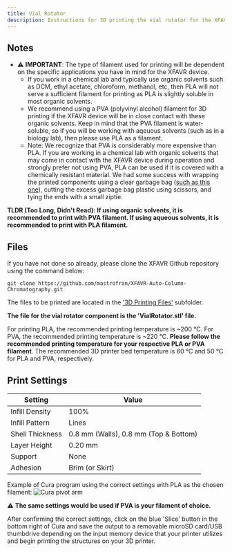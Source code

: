 ```yaml
---
title: Vial Rotator
description: Instructions for 3D printing the vial rotator for the XFAVR device
---
```


## Notes
- ⚠️ **IMPORTANT**: The type of filament used for printing will be dependent on the specific applications you have in mind for the XFAVR device. 
    - If you work in a chemical lab and typically use organic solvents such as DCM, ethyl acetate, chloroform, methanol, etc, then PLA will not serve a sufficient filament for printing as PLA is slightly soluble in most organic solvents.
    - We recommend using a PVA (polyvinyl alcohol) filament for 3D printing if the XFAVR device will be in close contact with these organic solvents. Keep in mind that the PVA filament is water-soluble, so if you will be working with aqeuous solvents (such as in a biology lab), then please use PLA as a filament.
    - Note: We recognize that PVA is considerably more expensive than PLA. If you are working in a chemical lab with organic solvents that may come in contact with the XFAVR device during operation and strongly prefer not using PVA, PLA can be used if it is covered with a chemically resistant material. We had some success with wrapping the printed components using a clear garbage bag ([such as this one](https://www.amazon.com/Gallon-Small-Bags-Magesh-Garbage/dp/B0B8TD6KXB/ref=sr_1_8?keywords=clear%2Btrash%2Bbag&sr=8-8&th=1)), cutting the excess garbage bag plastic using scissors, and tying the ends with a small ziptie.

**TLDR (Too Long, Didn't Read): If using organic solvents, it is recommended to print with PVA filament. If using aqueous solvents, it is recommended to print with PLA filament.**

## Files
If you have not done so already, please clone the XFAVR Github repository using the command below:
```
git clone https://github.com/mastrofran/XFAVR-Auto-Column-Chromatography.git
```

The files to be printed are located in the ['3D Printing Files'](https://github.com/mastrofran/XFAVR-Auto-Column-Chromatography/tree/main/3D%20Printing%20Files) subfolder.

**The file for the vial rotator component is the 'VialRotator.stl' file.**

For printing PLA, the recommended printing temperature is ~200 &deg;C. For PVA, the recommended printing temperature is ~220 &deg;C. **Please follow the recommended printing temperature for your respective PLA or PVA filament**. The recommended 3D printer bed temperature is 60 &deg;C and 50 &deg;C for PLA and PVA, respectively.

## Print Settings
| Setting   | Value |
|-----------|-------|
| Infill Density | 100% |
| Infill Pattern | Lines |
| Shell Thickness | 0.8 mm (Walls), 0.8 mm (Top & Bottom) |
| Layer Height | 0.20 mm |
| Support | None |
| Adhesion | Brim (or Skirt) |

Example of Cura program using the correct settings with PLA as the chosen filament:
![Cura pivot arm](/assets/3d-printing/example-imgs/VialRotator.png)

⚠️ **The same settings would be used if PVA is your filament of choice.**

After confirming the correct settings, click on the blue 'Slice' button in the bottom right of Cura and save the output to a removable microSD card/USB thumbdrive depending on the input memory device that your printer utilizes and begin printing the structures on your 3D printer.